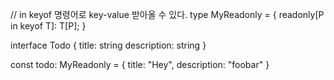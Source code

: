 // in keyof 명령어로 key-value 받아올 수 있다.
type MyReadonly<T> = {
    readonly[P in keyof T]: T[P];
}

interface Todo {
  title: string
  description: string
}

const todo: MyReadonly<Todo> = {
  title: "Hey",
  description: "foobar"
}
